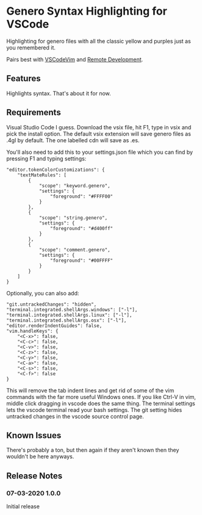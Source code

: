 # Genero Syntax Highlighting for VSCode

Highlighting for genero files with all the classic yellow and purples just as you remembered it.

Pairs best with [VSCodeVim](https://github.com/VSCodeVim/Vim) and [Remote Development](https://marketplace.visualstudio.com/items?itemName=ms-vscode-remote.vscode-remote-extensionpack).

## Features

Highlights syntax. That's about it for now.

## Requirements

Visual Studio Code I guess. Download the vsix file, hit F1, type in vsix and pick the install option. 
The default vsix extension will save genero files as .4gl by default. The one labelled cdn will save as .es.

You'll also need to add this to your settings.json file which you can find by pressing F1 and typing settings:

    "editor.tokenColorCustomizations": {
        "textMateRules": [
            {
                "scope": "keyword.genero",
                "settings": {
                    "foreground": "#FFFF00"
                }
            },
            {
                "scope": "string.genero",
                "settings": {
                    "foreground": "#d400ff"
                }
            },
            {
                "scope": "comment.genero",
                "settings": {
                    "foreground": "#00FFFF"
                }
            }
        ]
    }

Optionally, you can also add:

    "git.untrackedChanges": "hidden",
    "terminal.integrated.shellArgs.windows": ["-l"],
    "terminal.integrated.shellArgs.linux": ["-l"],
    "terminal.integrated.shellArgs.osx": ["-l"],
    "editor.renderIndentGuides": false,
    "vim.handleKeys": {
        "<C-x>": false,
        "<C-c>": false,
        "<C-v>": false,
        "<C-z>": false,
        "<C-y>": false,
        "<C-a>": false,
        "<C-s>": false,
        "<C-f>": false
    }

This will remove the tab indent lines and get rid of some of the vim commands with the far more useful Windows ones.
If you like Ctrl-V in vim, middle click dragging in vscode does the same thing. The terminal settings lets the 
vscode terminal read your bash settings. The git setting hides untracked changes in the vscode source control page.

## Known Issues

There's probably a ton, but then again if they aren't known then they wouldn't be here anyways.

## Release Notes

### 07-03-2020 1.0.0

Initial release
